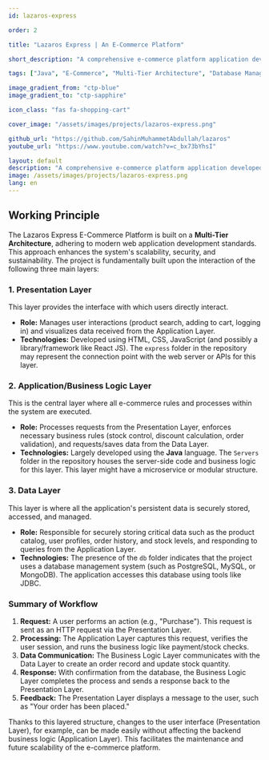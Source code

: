 ```yaml
---
id: lazaros-express 

order: 2

title: "Lazaros Express | An E-Commerce Platform"

short_description: "A comprehensive e-commerce platform application developed using a Java-based multi-tier architecture, featuring secure payment and fast order management capabilities."

tags: ["Java", "E-Commerce", "Multi-Tier Architecture", "Database Management", "Web Application"]

image_gradient_from: "ctp-blue"
image_gradient_to: "ctp-sapphire"

icon_class: "fas fa-shopping-cart"

cover_image: "/assets/images/projects/lazaros-express.png"

github_url: "https://github.com/SahinMuhammetAbdullah/lazaros"
youtube_url: "https://www.youtube.com/watch?v=c_bx73bYhsI"

layout: default
description: "A comprehensive e-commerce platform application developed using a Java-based multi-tier architecture, featuring secure payment and fast order management capabilities."
image: /assets/images/projects/lazaros-express.png
lang: en
---
```


## Working Principle

The Lazaros Express E-Commerce Platform is built on a **Multi-Tier Architecture**, adhering to modern web application development standards. This approach enhances the system's scalability, security, and sustainability. The project is fundamentally built upon the interaction of the following three main layers:

### 1. Presentation Layer

This layer provides the interface with which users directly interact.

* **Role:** Manages user interactions (product search, adding to cart, logging in) and visualizes data received from the Application Layer.
* **Technologies:** Developed using HTML, CSS, JavaScript (and possibly a library/framework like React JS). The `express` folder in the repository may represent the connection point with the web server or APIs for this layer.

### 2. Application/Business Logic Layer

This is the central layer where all e-commerce rules and processes within the system are executed.

* **Role:** Processes requests from the Presentation Layer, enforces necessary business rules (stock control, discount calculation, order validation), and requests/saves data from the Data Layer.
* **Technologies:** Largely developed using the **Java** language. The `Servers` folder in the repository houses the server-side code and business logic for this layer. This layer might have a microservice or modular structure.

### 3. Data Layer

This layer is where all the application's persistent data is securely stored, accessed, and managed.

* **Role:** Responsible for securely storing critical data such as the product catalog, user profiles, order history, and stock levels, and responding to queries from the Application Layer.
* **Technologies:** The presence of the `db` folder indicates that the project uses a database management system (such as PostgreSQL, MySQL, or MongoDB). The application accesses this database using tools like JDBC.

### Summary of Workflow

1.  **Request:** A user performs an action (e.g., "Purchase"). This request is sent as an HTTP request via the Presentation Layer.
2.  **Processing:** The Application Layer captures this request, verifies the user session, and runs the business logic like payment/stock checks.
3.  **Data Communication:** The Business Logic Layer communicates with the Data Layer to create an order record and update stock quantity.
4.  **Response:** With confirmation from the database, the Business Logic Layer completes the process and sends a response back to the Presentation Layer.
5.  **Feedback:** The Presentation Layer displays a message to the user, such as "Your order has been placed."

Thanks to this layered structure, changes to the user interface (Presentation Layer), for example, can be made easily without affecting the backend business logic (Application Layer). This facilitates the maintenance and future scalability of the e-commerce platform.

